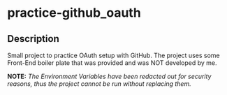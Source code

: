 # practice-github_oauth

## Description

Small project to practice OAuth setup with GitHub.
The project uses some Front-End boiler plate that was provided and was NOT developed by me.

__NOTE:__ _The Environment Variables have been redacted out for security reasons, thus the project cannot be run without replacing them._
